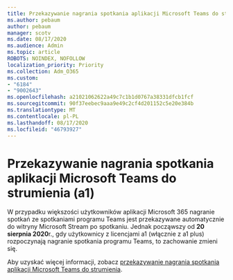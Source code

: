 ```yaml
---
title: Przekazywanie nagrania spotkania aplikacji Microsoft Teams do strumienia (a1)
ms.author: pebaum
author: pebaum
manager: scotv
ms.date: 08/17/2020
ms.audience: Admin
ms.topic: article
ROBOTS: NOINDEX, NOFOLLOW
localization_priority: Priority
ms.collection: Adm_O365
ms.custom:
- "6184"
- "9002643"
ms.openlocfilehash: a21021062622a49c7c1b1d0767a38331dfcb1fcf
ms.sourcegitcommit: 90f37eebec9aaa9e49c2cf4d201152c5e20e384b
ms.translationtype: MT
ms.contentlocale: pl-PL
ms.lasthandoff: 08/17/2020
ms.locfileid: "46793927"
---
```

# <a name="upload-a-microsoft-teams-meeting-recording-to-stream-a1"></a>Przekazywanie nagrania spotkania aplikacji Microsoft Teams do strumienia (a1)

W przypadku większości użytkowników aplikacji Microsoft 365 nagranie spotkań ze spotkaniami programu Teams jest przekazywane automatycznie do witryny Microsoft Stream po spotkaniu. Jednak począwszy od  **20 sierpnia 2020**r., gdy użytkownicy z licencjami a1 (włącznie z a1 plus) rozpoczynają nagranie spotkania programu Teams, to zachowanie zmieni się.  

Aby uzyskać więcej informacji, zobacz [przekazywanie nagrania spotkania aplikacji Microsoft Teams do strumienia](https://docs.microsoft.com/stream/portal-upload-teams-meeting-recording).